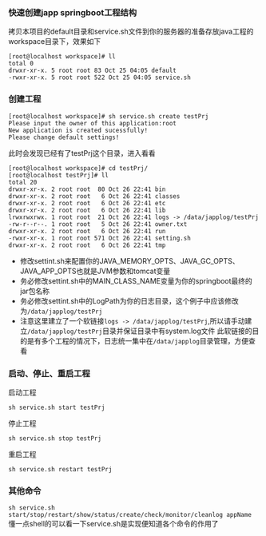 ### 快速创建japp springboot工程结构
拷贝本项目的default目录和service.sh文件到你的服务器的准备存放java工程的workspace目录下，效果如下
```
[root@localhost workspace]# ll
total 0
drwxr-xr-x. 5 root root 83 Oct 25 04:05 default
-rwxr-xr-x. 5 root root 522 Oct 25 04:05 service.sh
```
### 创建工程
```
[root@localhost workspace]# sh service.sh create testPrj
Please input the owner of this application:root
New application is created sucessfully!
Please change default settings!
```
此时会发现已经有了testPrj这个目录，进入看看
```
[root@localhost workspace]# cd testPrj/
[root@localhost testPrj]# ll
total 20
drwxr-xr-x. 2 root root  80 Oct 26 22:41 bin
drwxr-xr-x. 2 root root   6 Oct 26 22:41 classes
drwxr-xr-x. 2 root root   6 Oct 26 22:41 etc
drwxr-xr-x. 2 root root   6 Oct 26 22:41 lib
lrwxrwxrwx. 1 root root  21 Oct 26 22:41 logs -> /data/japplog/testPrj
-rw-r--r--. 1 root root   5 Oct 26 22:41 owner.txt
drwxr-xr-x. 2 root root   6 Oct 26 22:41 run
-rwxr-xr-x. 1 root root 571 Oct 26 22:41 setting.sh
drwxr-xr-x. 2 root root   6 Oct 26 22:41 tmp
```
* 修改settint.sh来配置你的JAVA_MEMORY_OPTS、JAVA_GC_OPTS、JAVA_APP_OPTS也就是JVM参数和tomcat变量
* 务必修改settint.sh中的MAIN_CLASS_NAME变量为你的springboot最终的jar包名称
* 务必修改settint.sh中的LogPath为你的日志目录，这个例子中应该修改为`/data/japplog/testPrj`
* 注意这里建立了一个软链接`logs -> /data/japplog/testPrj`,所以请手动建立`/data/japplog/testPrj`目录并保证目录中有system.log文件
此软链接的目的是有多个工程的情况下，日志统一集中在`/data/japplog`目录管理，方便查看


### 启动、停止、重启工程
启动工程
```
sh service.sh start testPrj
```
停止工程
```
sh service.sh stop testPrj
```
重启工程
```
sh service.sh restart testPrj
```

### 其他命令
`sh service.sh start/stop/restart/show/status/create/check/monitor/cleanlog appName`
懂一点shell的可以看一下service.sh是实现便知道各个命令的作用了
